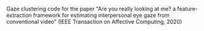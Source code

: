 Gaze clustering code for the paper "Are you really looking at me? a feature-extraction framework for estimating interpersonal eye gaze from conventional video" (IEEE Transaction on Affective Computing, 2020)
